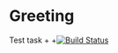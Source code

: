 # Greeting
Test task
+
 +[![Build Status](https://travis-ci.org/luladik/greeting.svg?branch=master)](https://travis-ci.org/luladik/greeting)